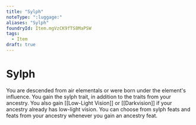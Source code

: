 ```yaml
---
title: "Sylph"
noteType: ":luggage:"
aliases: "Sylph"
foundryId: Item.mgVzCK9fTS8MaPSW
tags:
  - Item
draft: true
---
```


# Sylph

You are descended from air elementals or were born under the element's influence. You gain the sylph trait, in addition to the traits from your ancestry. You also gain [[Low-Light Vision]] or [[Darkvision]] if your ancestry already has low-light vision. You can choose from sylph feats and feats from your ancestry whenever you gain an ancestry feat.
